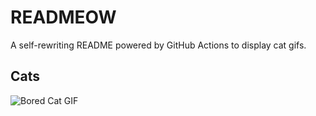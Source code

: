 # READMEOW

A self-rewriting README powered by GitHub Actions to display cat gifs.

## Cats

![Bored Cat GIF](https://media4.giphy.com/media/v1.Y2lkPTlhY2QwMmRhdHB0cmFkeWQ4NGV0d2tqdzRnMHduYXU4ZngwdTYwanR5YjhiZTd5cyZlcD12MV9naWZzX3NlYXJjaCZjdD1n/mlvseq9yvZhba/200.gif)
